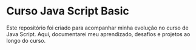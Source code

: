 # Curso Java Script Basic 

Este repositório foi criado para acompanhar minha evolução no curso de Java Script. Aqui, documentarei meu aprendizado, desafios e projetos ao longo do curso.
